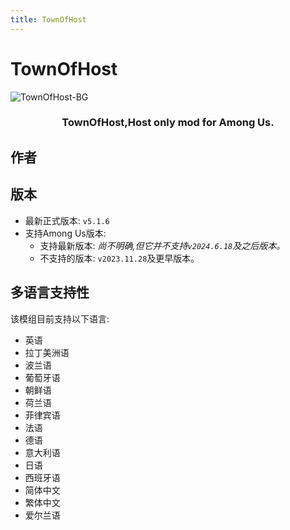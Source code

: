 ```yaml
---
title: TownOfHost
---
```

# TownOfHost
![TownOfHost-BG](https://cn-sy1.rains3.com/xtremewave/TownOfHost.png)

<div align="center">
<h3>TownOfHost,Host only mod for Among Us.</h3>
</div>

<script setup>
import { VPTeamMembers } from 'vitepress/theme'

const members = [
  {
    avatar: 'https://cn-sy1.rains3.com/xtremewave/EmptyBottle.png',
    name: 'EmptyBottle',
    title: '开发者',
    links: [
      { icon: 'github', link: 'https://github.com/tukasa0001' },
      { icon: 'twitter', link: 'https://twitter.com/XenonBottle' }
    ]
  },
]
</script>

## 作者

<div align="center">
<VPTeamMembers size="small" :members="members" />
</div>

## 版本
- 最新正式版本: `v5.1.6`
- 支持Among Us版本:
    - 支持最新版本: *尚不明确,但它并不支持`v2024.6.18`及之后版本。*
    - 不支持的版本: `v2023.11.28`及更早版本。

## 多语言支持性
该模组目前支持以下语言:
- 英语
- 拉丁美洲语
- 波兰语
- 葡萄牙语
- 朝鲜语
- 荷兰语
- 菲律宾语
- 法语
- 德语
- 意大利语
- 日语
- 西班牙语
- 简体中文
- 繁体中文
- 爱尔兰语